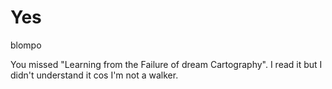 # Yes

blompo

You missed "Learning from the Failure of dream Cartography". I read it but I didn't understand it cos I'm not a walker.
